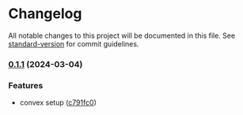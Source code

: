 # Changelog

All notable changes to this project will be documented in this file. See [standard-version](https://github.com/conventional-changelog/standard-version) for commit guidelines.

### [0.1.1](https://github.com/Prezentytu/prezentytu/compare/v1.0.1-alpha...v0.1.1) (2024-03-04)


### Features

* convex setup ([c791fc0](https://github.com/Prezentytu/prezentytu/commit/c791fc0e04f9c9193f6f23fb65e372caf406dfdc))
